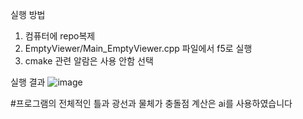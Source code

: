 실행 방법
1. 컴퓨터에 repo복제
2. EmptyViewer/Main_EmptyViewer.cpp 파일에서 f5로 실행
3. cmake 관련 알람은 사용 안함 선택

실행 결과
![image](https://github.com/user-attachments/assets/feb1f1ad-dd53-4da9-a16e-e07962e60c54)

#프로그램의 전체적인 틀과 광선과 물체가 충돌점 계산은 ai를 사용하였습니다
